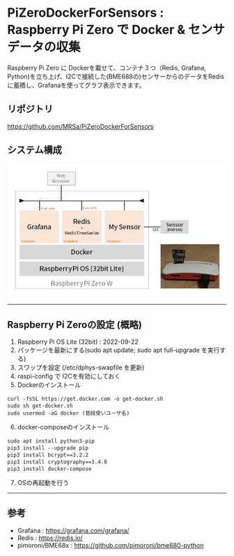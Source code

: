 # PiZeroDockerForSensors : Raspberry Pi Zero で Docker & センサデータの収集
Raspberry Pi Zero に Dockerを載せて、コンテナ３つ（Redis, Grafana, Python)を立ち上げ、I2Cで接続した(BME688の)センサーからのデータをRedisに蓄積し、Grafanaを使ってグラフ表示できます。

## リポジトリ
https://github.com/MRSa/PiZeroDockerForSensors

## システム構成
![System Image](https://github.com/MRSa/PiZeroDockerForSensors/blob/main/pics/pizero.jpg?raw=true)


---------------------------------------

## Raspberry Pi Zeroの設定 (概略)
1. Raspberry Pi OS Lite (32bit) : 2022-09-22
2. パッケージを最新にする(sudo apt update; sudo apt full-upgrade を実行する)
3. スワップを設定 (/etc/dphys-swapfile を更新)
4. raspi-config で I2Cを有効にしておく
5. Dockerのインストール
```
curl -fsSL https://get.docker.com -o get-docker.sh
sudo sh get-docker.sh
sudo usermod -aG docker (普段使いユーザ名)
```
6. docker-composeのインストール
```
sudo apt install python3-pip
pip3 install --upgrade pip
pip3 install bcrypt==3.2.2
pip3 install cryptography==3.4.8
pip3 install docker-compose
```
7. OSの再起動を行う




---------------------------------------
## 参考
- Grafana : https://grafana.com/grafana/
- Redis : https://redis.io/
- pimoroni/BME68x : https://github.com/pimoroni/bme680-python

